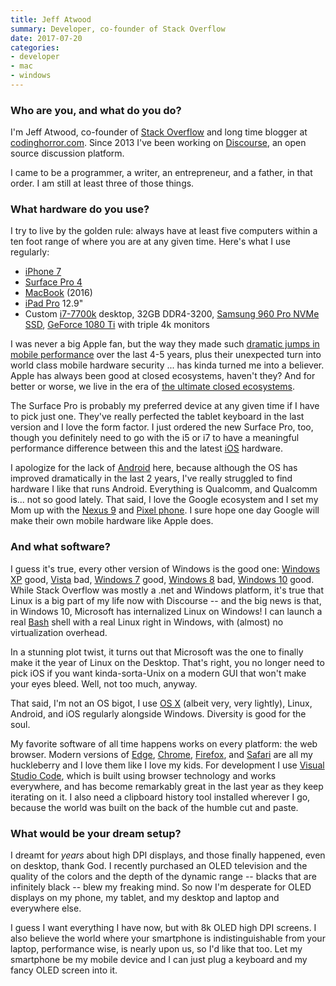 ```yaml
---
title: Jeff Atwood
summary: Developer, co-founder of Stack Overflow
date: 2017-07-20
categories:
- developer
- mac
- windows
---
```


### Who are you, and what do you do?

I'm Jeff Atwood, co-founder of [Stack Overflow][stack-overflow] and long time blogger at [codinghorror.com](https://blog.codinghorror.com/ "Jeff's website."). Since 2013 I've been working on [Discourse][], an open source discussion platform. 

I came to be a programmer, a writer, an entrepreneur, and a father, in that order. I am still at least three of those things.

### What hardware do you use?

I try to live by the golden rule: always have at least five computers within a ten foot range of where you are at any given time. Here's what I use regularly:

- [iPhone 7][iphone-7]
- [Surface Pro 4][surface-pro-4]
- [MacBook][macbook.2] (2016)
- [iPad Pro][ipad-pro] 12.9"
- Custom [i7-7700k][core-i7-7700k] desktop, 32GB DDR4-3200, [Samsung 960 Pro NVMe SSD][nvme-ssd-960-pro], [GeForce 1080 Ti][geforce-gtx-1080-ti] with triple 4k monitors

I was never a big Apple fan, but the way they made such [dramatic jumps in mobile performance](https://blog.codinghorror.com/the-pc-is-over/ "Jeff's post on mobile performance.") over the last 4-5 years, plus their unexpected turn into world class mobile hardware security ... has kinda turned me into a believer. Apple has always been good at closed ecosystems, haven't they? And for better or worse, we live in the era of [the ultimate closed ecosystems](https://blog.codinghorror.com/serving-at-the-pleasure-of-the-king/ "Jeff's post on walled gardens.").

The Surface Pro is probably my preferred device at any given time if I have to pick just one. They've really perfected the tablet keyboard in the last version and I love the form factor. I just ordered the new Surface Pro, too, though you definitely need to go with the i5 or i7 to have a meaningful performance difference between this and the latest [iOS][] hardware.

I apologize for the lack of [Android][] here, because although the OS has improved dramatically in the last 2 years, I've really struggled to find hardware I like that runs Android. Everything is Qualcomm, and Qualcomm is... not so good lately. That said, I love the Google ecosystem and I set my Mom up with the [Nexus 9][nexus-9] and [Pixel phone][pixel]. I sure hope one day Google will make their own mobile hardware like Apple does.

### And what software?

I guess it's true, every other version of Windows is the good one: [Windows XP][windows-xp] good, [Vista][windows-vista] bad, [Windows 7][windows-7] good, [Windows 8][windows-8] bad, [Windows 10][windows-10] good. While Stack Overflow was mostly a .net and Windows platform, it's true that Linux is a big part of my life now with Discourse -- and the big news is that, in Windows 10, Microsoft has internalized Linux on Windows! I can launch a real [Bash][] shell with a real Linux right in Windows, with (almost) no virtualization overhead.

In a stunning plot twist, it turns out that Microsoft was the one to finally make it the year of Linux on the Desktop. That's right, you no longer need to pick iOS if you want kinda-sorta-Unix on a modern GUI that won't make your eyes bleed. Well, not too much, anyway.

That said, I'm not an OS bigot, I use [OS X][macos] (albeit very, very lightly), Linux, Android, and iOS regularly alongside Windows. Diversity is good for the soul.

My favorite software of all time happens works on every platform: the web browser. Modern versions of [Edge][edge.2], [Chrome][], [Firefox][], and [Safari][] are all my huckleberry and I love them like I love my kids. For development I use [Visual Studio Code][visual-studio-code], which is built using browser technology and works everywhere, and has become remarkably great in the last year as they keep iterating on it. I also need a clipboard history tool installed wherever I go, because the world was built on the back of the humble cut and paste.

### What would be your dream setup?

I dreamt for _years_ about high DPI displays, and those finally happened, even on desktop, thank God. I recently purchased an OLED television and the quality of the colors and the depth of the dynamic range -- blacks that are infinitely black -- blew my freaking mind. So now I'm desperate for OLED displays on my phone, my tablet, and my desktop and laptop and everywhere else.

I guess I want everything I have now, but with 8k OLED high DPI screens. I also believe the world where your smartphone is indistinguishable from your laptop, performance wise, is nearly upon us, so I'd like that too. Let my smartphone be my mobile device and I can just plug a keyboard and my fancy OLED screen into it.

[android]: https://developers.google.com/android/?csw=1 "A mobile phone platform."
[bash]: http://www.gnu.org/software/bash/ "A terminal shell."
[chrome]: https://www.google.com/intl/en/chrome/browser/ "A WebKit-based browser, where each tab runs in its own thread."
[core-i7-7700k]: https://ark.intel.com/products/97129/Intel-Core-i7-7700K-Processor-8M-Cache-up-to-4_50-GHz "A computer processor."
[discourse]: https://www.discourse.org/ "An open-source discussion platform."
[edge.2]: https://www.microsoft.com/en-us/windows/microsoft-edge "A web browser."
[firefox]: https://www.mozilla.org/en-US/firefox/new/ "A cross-platform open-source web browser."
[geforce-gtx-1080-ti]: https://www.nvidia.com/en-us/geforce/products/10series/geforce-gtx-1080-ti/ "A graphics card."
[ios]: https://www.apple.com/ios/ios-10/ "A mobile operating system."
[ipad-pro]: https://en.wikipedia.org/wiki/IPad_Pro "An iOS tablet."
[iphone-7]: https://en.wikipedia.org/wiki/IPhone_7 "A 4.7 inch iOS smartphone."
[macbook.2]: https://en.wikipedia.org/wiki/MacBook_(2015_version) "A very thin 12 inch laptop."
[macos]: https://en.wikipedia.org/wiki/MacOS "An operating system for Mac hardware."
[nexus-9]: http://web.archive.org/web/20160728030510/http://www.google.com:80/nexus/9/ "An 8.9 inch Android tablet."
[nvme-ssd-960-pro]: http://web.archive.org/web/20171215102116/http://www.samsung.com:80/semiconductor/minisite/ssd/product/consumer/ssd960.html "A solid state hard drive."
[pixel]: https://store.google.com/product/pixel_phone "A 5 inch Android smartphone."
[safari]: https://www.apple.com/safari/ "A fast web browser."
[stack-overflow]: https://stackoverflow.com/ "A developer community."
[surface-pro-4]: https://en.wikipedia.org/wiki/Surface_Pro_4 "A Windows tablet."
[visual-studio-code]: https://code.visualstudio.com/ "A development IDE."
[windows-10]: https://en.wikipedia.org/wiki/Windows_10 "An operating system."
[windows-7]: https://en.wikipedia.org/wiki/Windows_7 "An operating system."
[windows-8]: https://en.wikipedia.org/wiki/Windows_8 "An operating system for PC and tablet computers."
[windows-vista]: https://en.wikipedia.org/wiki/Windows_Vista "A desktop operating system."
[windows-xp]: https://en.wikipedia.org/wiki/Windows_XP "An operating system for x86 computers."
